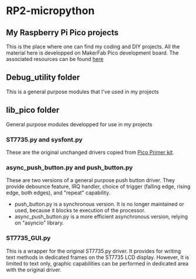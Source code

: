 # RP2-micropython
## My Raspberry Pi Pico projects

This is the place where one can find my coding and DIY projects.
All the material here is developped on MakerFab Pico development board.
The associated resources can be found [here](https://github.com/Makerfabs/Pico_Primer_Kit.git)

## Debug_utility folder
This is a general purpose modules that I've used in my projects

## lib_pico folder
General purpose modules developped for use in my projects

### ST7735.py and sysfont.py
These are the original unchanged drivers copied from [Pico Primer kit](https://github.com/Makerfabs/Pico_Primer_Kit/tree/main/example/lib).

### async_push_button.py and push_button.py
These are two versions of a general purpose push button driver. 
They provide debounce feature, IRQ handler, choice of trigger (falling edge, rising edge, both edges), and "repeat" capability.
- push_button.py is a synchronous version. It is no longer maintained or used, because it blocks te execution of the processor.
- async_push_button.py is a more efficient asynchronous version, relying on "asyncio" library.

### ST7735_GUI.py 
This is a wrapper for the original ST7735.py driver. 
It provides for writing text methods in dedicated frames on the ST7735 LCD display. 
However, It is limited to text only, graphic capabilities can be performed in dedicated area with the original driver.
